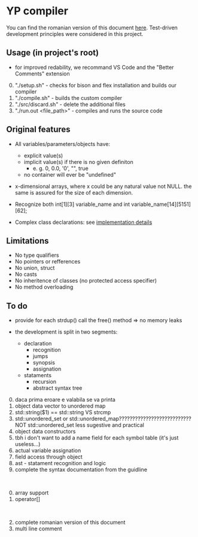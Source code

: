# YP compiler

You can find the romanian version of this document [here](/docs/README%20RO.md).
Test-driven development principles were considered in this project.

## Usage (in project's root)

- for improved redability, we recommand VS Code and the "Better Comments" extension

0. "./setup.sh" - checks for bison and flex installation and builds our compiler
0. "./compile.sh" - builds the custom compiler
0. "./src/discard.sh" - delete the additional files
0. "./run.out <file_path>" - compiles and runs the source code

## Original features

- All variables/parameters/objects have:
    - explicit value(s)
    - implicit value(s) if there is no given definiton
        - e. g. 0, 0.0, '0', "", true
    - no container will ever be "undefined"

- x-dimensional arrays, where x could be any natural value not NULL. the same is assured for the size of each dimension.

- Recognize both int[1][3] variable_name and int variable_name[14][5151][62];

- Complex class declarations: see [implementation details](/docs/brainstorm.md)

## Limitations

- No type qualifiers
- No pointers or refferences
- No union, struct
- No casts
- No inheritence of classes (no protected access specifier)
- No method overloading

## To do

- provide for each strdup() call the free() method => no memory leaks

- the development is split in two segments:
    - declaration
        - recognition
        - jumps
        - synopsis
        - assignation
    - stataments
        - recursion
        - abstract syntax tree

0. daca prima eroare e valabila se va printa 
0. object data vector to unordered map
0. std::string($1) == std::string VS strcmp
0. std::unordered_set or std::unordered_map??????????????????????????? NOT std::unordered_set less sugestive and practical 
0. object data constructors
1. tbh i don't want to add a name field for each symbol table (it's just useless...)
2. actual variable assignation
3. field access through object
4. ast - statament recognition and logic
5. complete the syntax documentation from the guidline

<br>

0. array support
1. operator[] 

<br>

2. complete romanian version of this document
2. multi line comment

